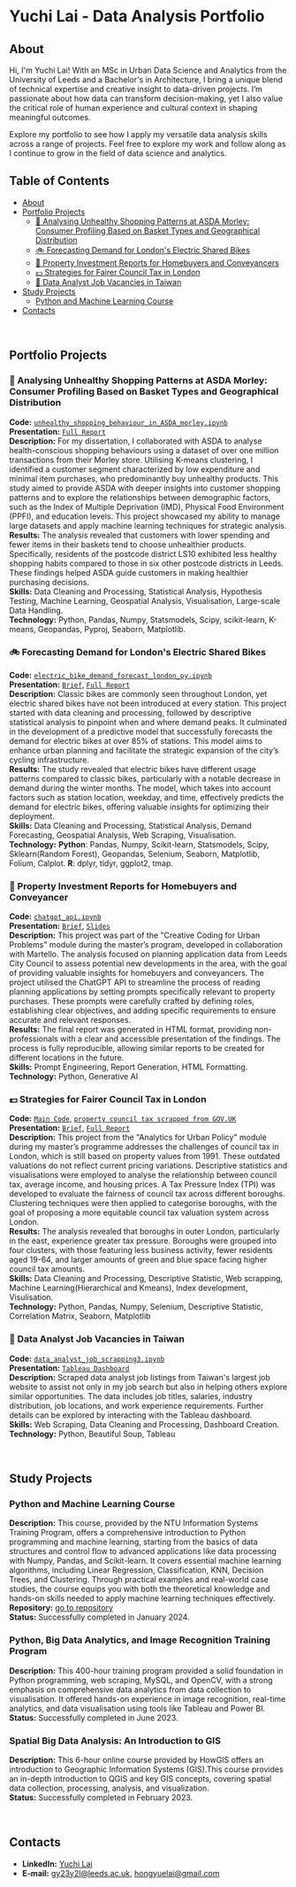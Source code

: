 # Yuchi Lai - Data Analysis Portfolio

## About
Hi, I'm Yuchi Lai! With an MSc in Urban Data Science and Analytics from the University of Leeds and a Bachelor's in Architecture, I bring a unique blend of technical expertise and creative insight to data-driven projects. I’m passionate about how data can transform decision-making, yet I also value the critical role of human experience and cultural context in shaping meaningful outcomes.

Explore my portfolio to see how I apply my versatile data analysis skills across a range of projects. Feel free to explore my work and follow along as I continue to grow in the field of data science and analytics.


## Table of Contents
- [About](#about)
- [Portfolio Projects](#portfolio-projects)
  - [🥬 Analysing Unhealthy Shopping Patterns at ASDA Morley: Consumer Profiling Based on Basket Types and Geographical Distribution](#-analysing-unhealthy-shopping-patterns-at-asda-morley-consumer-profiling-based-on-basket-types-and-geographical-distribution)
  - [🚲 Forecasting Demand for London's Electric Shared Bikes](#-forecasting-demand-for-londons-electric-shared-bikes)
  - [🏡 Property Investment Reports for Homebuyers and Conveyancers](#-property-investment-reports-for-homebuyers-and-conveyancers)
  - [💷 Strategies for Fairer Council Tax in London](#-strategies-for-fairer-council-tax-in-london)
  - [💼 Data Analyst Job Vacancies in Taiwan](#-data-analyst-job-vacancies-in-taiwan)
- [Study Projects](#study-projects)
  - [Python and Machine Learning Course](#python-and-machine-learning-course)
- [Contacts](#contacts)

<br>

## Portfolio Projects
### 🥬 Analysing Unhealthy Shopping Patterns at ASDA Morley: Consumer Profiling Based on Basket Types and Geographical Distribution  
**Code:** [`unhealthy_shopping_behaviour_in_ASDA_morley.ipynb`](https://github.com/hongyue17/unhealthy_shopping_behaviour_in_ASDA_morley/blob/main/unhealthy_shopping_behaviour_in_ASDA_morley.ipynb)  
**Presentation:**  [`Full Report`](https://github.com/hongyue17/unhealthy_shopping_behaviour_in_ASDA_morley/blob/main/practical_briefing.pdf)  
**Description:**  For my dissertation, I collaborated with ASDA to analyse health-conscious shopping behaviours using a dataset of over one million transactions from their Morley store. Utilising K-means clustering, I identified a customer segment characterized by low expenditure and minimal item purchases, who predominantly buy unhealthy products. This study aimed to provide ASDA with deeper insights into customer shopping patterns and to explore the relationships between demographic factors, such as the Index of Multiple Deprivation (IMD), Physical Food Environment (PPFI), and education levels. This project showcased my ability to manage large datasets and apply machine learning techniques for strategic analysis.  
**Results:** The analysis revealed that customers with lower spending and fewer items in their baskets tend to choose unhealthier products. Specifically, residents of the postcode district LS10 exhibited less healthy shopping habits compared to those in six other postcode districts in Leeds. These findings helped ASDA guide customers in making healthier purchasing decisions.  
**Skills:** Data Cleaning and Processing, Statistical Analysis, Hypothesis Testing, Machine Learning, Geospatial Analysis, Visualisation, Large-scale Data Handling.  
**Technology:** Python, Pandas, Numpy, Statsmodels, Scipy, scikit-learn, K-means, Geopandas, Pyproj, Seaborn, Matplotlib.  

### 🚲 Forecasting Demand for London's Electric Shared Bikes
**Code:** [`electric_bike_demand_forecast_london_py.ipynb`](https://github.com/hongyue17/data_analysis_portfolio/blob/main/electric_bike_demand_forecast_london_py.ipynb)  
**Presentation:** [`Brief`](https://github.com/hongyue17/electric_bike_demand_forecast_london/tree/main), [`Full Report`](https://github.com/hongyue17/electric_bike_demand_forecast_london/blob/main/full_report.pdf)  
**Description:** Classic bikes are commonly seen throughout London, yet electric shared bikes have not been introduced at every station. This project started with data cleaning and processing, followed by descriptive statistical analysis to pinpoint when and where demand peaks. It culminated in the development of a predictive model that successfully forecasts the demand for electric bikes at over 85% of stations. This model aims to enhance urban planning and facilitate the strategic expansion of the city’s cycling infrastructure.  
**Results:** The study revealed that electric bikes have different usage patterns compared to classic bikes, particularly with a notable decrease in demand during the winter months. The model, which takes into account factors such as station location, weekday, and time, effectively predicts the demand for electric bikes, offering valuable insights for optimizing their deployment.  
**Skills:** Data Cleaning and Processing, Statistical Analysis, Demand Forecasting, Geospatial Analysis, Web Scraping, Visualisation.  
**Technology:** **Python**: Pandas, Numpy, Scikit-learn, Statsmodels, Scipy, Sklearn(Random Forest), Geopandas, Selenium, Seaborn, Matplotlib, Folium, Calplot. **R**: dplyr, tidyr, ggplot2, tmap.

### 🏡 Property Investment Reports for Homebuyers and Conveyancer
**Code:** [`chatgpt_api.ipynb`](https://github.com/hongyue17/genAI_property_investment_reports/blob/main/chatgpt_api.ipynb)  
**Presentation:** [`Brief`](https://github.com/hongyue17/genAI_property_investment_reports/tree/main), [`Slides`](https://github.com/hongyue17/genAI_property_investment_reports/blob/main/Presentation.pdf)  
**Description:** This project was part of the "Creative Coding for Urban Problems" module during the master’s program, developed in collaboration with Martello. The analysis focused on planning application data from Leeds City Council to assess potential new developments in the area, with the goal of providing valuable insights for homebuyers and conveyancers. The project utilised the ChatGPT API to streamline the process of reading planning applications by setting prompts specifically relevant to property purchases. These prompts were carefully crafted by defining roles, establishing clear objectives, and adding specific requirements to ensure accurate and relevant responses.  
**Results:** The final report was generated in HTML format, providing non-professionals with a clear and accessible presentation of the findings. The process is fully reproducible, allowing similar reports to be created for different locations in the future.  
**Skills:**  Prompt Engineering, Report Generation, HTML Formatting.  
**Technology:** Python, Generative AI

### 💷 Strategies for Fairer Council Tax in London
**Code:** [`Main Code`](https://github.com/hongyue17/fairer_council_tax_london/blob/main/fairer_council_tax_london.ipynb), [`property council tax scrapped from GOV.UK`](https://github.com/hongyue17/fairer_council_tax_london/blob/main/postcode_scrap.ipynb)  
**Presentation:** [`Brief`](https://github.com/hongyue17/fairer_council_tax_london), [`Full Report`](https://github.com/hongyue17/fairer_council_tax_london/blob/main/Urban%20Policy%20Briefing.pdf)  
**Description:** This project from the "Analytics for Urban Policy" module during my master’s programme addresses the challenges of council tax in London, which is still based on property values from 1991. These outdated valuations do not reflect current pricing variations. Descriptive statistics and visualisations were employed to analyse the relationship between council tax, average income, and housing prices. A Tax Pressure Index (TPI) was developed to evaluate the fairness of council tax across different boroughs. Clustering techniques were then applied to categorise boroughs, with the goal of proposing a more equitable council tax valuation system across London.  
**Results:** The analysis revealed that boroughs in outer London, particularly in the east, experience greater tax pressure. Boroughs were grouped into four clusters, with those featuring less business activity, fewer residents aged 19-64, and larger amounts of green and blue space facing higher council tax amounts.  
**Skills:** Data Cleaning and Processing, Descriptive Statistic, Web scrapping, Machine Learning(Hierarchical and Kmeans), Index development, Visulisation.    
**Technology:** Python, Pandas, Numpy, Selenium, Descriptive Statistic, Correlation Matrix, Seaborn, Matplotlib  

### 💼 Data Analyst Job Vacancies in Taiwan
**Code:** [`data_analyst_job_scrapping3.ipynb`](https://github.com/hongyue17/web_scrapping_data_analyst_job/blob/main/data_analyst_job_scrapping3.ipynb)  
**Presentation:** [`Tableau Dashboard`](https://public.tableau.com/app/profile/yuchi.lai/viz/DataAnalystJobsinTaiwan/Dashboard?publish=yes)  
**Description:** Scraped data analyst job listings from Taiwan's largest job website to assist not only in my job search but also in helping others explore similar opportunities. The data includes job titles, salaries, industry distribution, job locations, and work experience requirements. Further details can be explored by interacting with the Tableau dashboard.  
**Skills:** Web Scraping, Data Cleaning and Processing, Dashboard Creation.  
**Technology:** Python, Beautiful Soup, Tableau  

<br>

## Study Projects
### Python and Machine Learning Course  
**Description:** This course, provided by the NTU Information Systems Training Program, offers a comprehensive introduction to Python programming and machine learning, starting from the basics of data structures and control flow to advanced applications like data processing with Numpy, Pandas, and Scikit-learn. It covers essential machine learning algorithms, including Linear Regression, Classification, KNN, Decision Trees, and Clustering. Through practical examples and real-world case studies, the course equips you with both the theoretical knowledge and hands-on skills needed to apply machine learning techniques effectively.  
**Repository:** [go to repository](https://github.com/hongyue17/py_machine_learning_342)  
**Status:** Successfully completed in January 2024.  

### Python, Big Data Analytics, and Image Recognition Training Program
**Description:** This 400-hour training program provided a solid foundation in Python programming, web scraping, MySQL, and OpenCV, with a strong emphasis on comprehensive data analytics from data collection to visualisation. It offered hands-on experience in image recognition, real-time analytics, and data visualisation using tools like Tableau and Power BI.  
**Status:** Successfully completed in June 2023.    

### Spatial Big Data Analysis: An Introduction to GIS
**Description:** This 6-hour online course provided by HowGIS offers an introduction to Geographic Information Systems (GIS).This course provides an in-depth introduction to QGIS and key GIS concepts, covering spatial data collection, processing, analysis, and visualization.  
**Status:** Successfully completed in February 2023.

<br>

## Contacts
- **LinkedIn:** [Yuchi Lai](https://www.linkedin.com/in/yuchi-lai-37937b256/)  
- **E-mail:** gy23y2l@leeds.ac.uk, hongyuelai@gmail.com

